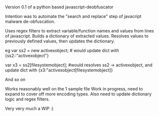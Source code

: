 
Version 0.1 of a python based javascript-deobfuscator

Intention was to automate the "search and replace" step of javacript malware de-obfuscation. 

Uses regex filters to extract variable/function names and values from lines of javascript. 
Builds a dictionary of extracted values. 
Resolves values to previously defined values, then updates the dictionary. 

eg 
var ss2 = new activexobject; # would update dict with {ss2::"activexobject"}

var x3 = ss2[filesystemobject]; #would resolves ss2 -> activexobject, and update dict with {x3:"activexobject[filesystemobject]}

And so on


Works reasonably well on the 1 sample file
Work in progress, need to expand to cover off more encoding types. 
Also need to update dictionary logic and regex filters. 

Very very much a WIP :)
